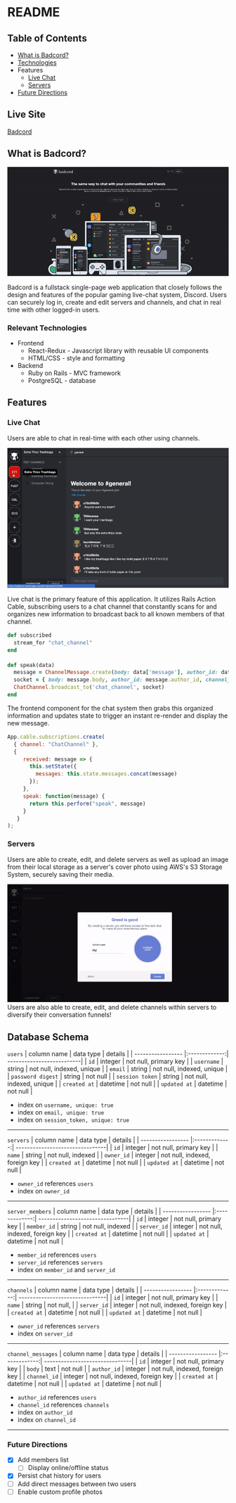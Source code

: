 # README
## Table of Contents
* [What is Badcord?](#what-is-badcord)
* [Technologies](#relevant-technologies)
* Features
  * [Live Chat](#live-chat)
  * [Servers](#servers)
* [Future Directions](#future-directions)
## Live Site
[Badcord](https://badcord.herokuapp.com/)

## What is Badcord?
![Splash](https://github.com/Shaphen/Badcord/blob/master/app/assets/images/gifs/badcord_splash.gif)

Badcord is a fullstack single-page web application that closely follows the design and features of the popular gaming live-chat system, Discord. Users can securely log in, create and edit servers and channels, and chat in real time with other logged-in users.

### Relevant Technologies
* Frontend
  * React-Redux - Javascript library with reusable UI components
  * HTML/CSS - style and formatting
* Backend
  * Ruby on Rails - MVC framework
  * PostgreSQL - database
  
## Features
### Live Chat
Users are able to chat in real-time with each other using channels.

![live-chat](https://github.com/Shaphen/Badcord/blob/master/app/assets/images/gifs/preview.gif)

Live chat is the primary feature of this application. It utilizes Rails Action Cable, subscribing users to a chat channel that constantly scans for and organizes new information to broadcast back to all known members of that channel.
```ruby
def subscribed
  stream_for "chat_channel"
end

def speak(data)
  message = ChannelMessage.create(body: data['message'], author_id: data["authorId"], channel_id: data["channelId"])
  socket = { body: message.body, author_id: message.author_id, channel_id: message.channel_id }
  ChatChannel.broadcast_to('chat_channel', socket)
end
```
The frontend component for the chat system then grabs this organized information and updates state to trigger an instant re-render and display the new message.
```javascript
App.cable.subscriptions.create(
  { channel: "ChatChannel" },
  {
     received: message => {
       this.setState({
         messages: this.state.messages.concat(message)
       });
     },
     speak: function(message) {
       return this.perform("speak", message)
     }
   }
);
```

### Servers
Users are able to create, edit, and delete servers as well as upload an image from their local storage as a server's cover photo using AWS's S3 Storage System, securely saving their media.

![server-photo](https://github.com/Shaphen/Badcord/blob/master/app/assets/images/gifs/badcord_AWS.gif)
Users are also able to create, edit, and delete channels within servers to diversify their conversation funnels!

## Database Schema
`users`
| column name       | data type     | details                   |
| ----------------- |:-------------:| --------------------------|
| `id`              | integer       | not null, primary key     |
| `username`        | string        | not null, indexed, unique |
| `email`           | string        | not null, indexed, unique |
| `password digest` | string        | not null                  |
| `session token`   | string        | not null, indexed, unique |
| `created at`      | datetime      | not null                  |
| `updated at`      | datetime      | not null                  |

* index on `username, unique: true`
* index on `email, unique: true`
* index on `session_token, unique: true`
__________________________________________________________________

`servers`
| column name       | data type     | details                         |
| ----------------- |:-------------:| --------------------------------|
| `id`              | integer       | not null, primary key           |
| `name`            | string        | not null, indexed               |
| `owner_id`        | integer       | not null, indexed,  foreign key |
| `created at`      | datetime      | not null                        |
| `updated at`      | datetime      | not null                        |

* `owner_id` references `users`
* index on `owner_id`
__________________________________________________________________

`server_members`
| column name       | data type     | details                         |
| ----------------- |:-------------:| --------------------------------|
| `id`              | integer       | not null, primary key           |
| `member_id`       | string        | not null, indexed               |
| `server_id`       | integer       | not null, indexed,  foreign key |
| `created at`      | datetime      | not null                        |
| `updated at`      | datetime      | not null                        |

* `member_id` references `users`
* `server_id` references `servers`
* index on `member_id` and `server_id`
__________________________________________________________________

`channels`
| column name       | data type     | details                        |
| ----------------- |:-------------:| -------------------------------|
| `id`              | integer       | not null, primary key          |
| `name`            | string        | not null,                      |
| `server_id`       | integer       | not null, indexed, foreign key |
| `created at`      | datetime      | not null                       |
| `updated at`      | datetime      | not null                       |

* `owner_id` references `servers`
* index on `server_id`
__________________________________________________________________

`channel_messages`
| column name       | data type     | details                        |
| ----------------- |:-------------:| -------------------------------|
| `id`              | integer       | not null, primary key          |
| `body`            | text          | not null                       |
| `author_id`       | integer       | not null, indexed, foreign key |
| `channel_id`      | integer       | not null, indexed, foreign key |
| `created at`      | datetime      | not null                       |
| `updated at`      | datetime      | not null                       |

* `author_id` references `users`
* `channel_id` references `channels`
* index on `author_id`
* index on `channel_id`

___

### Future Directions
- [x] Add members list
  - [ ] Display online/offline status
- [x] Persist chat history for users
- [ ] Add direct messages between two users
- [ ] Enable custom profile photos
